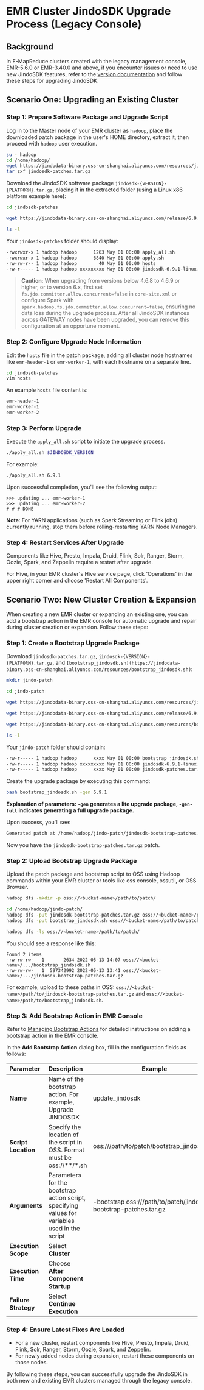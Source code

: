 # EMR Cluster JindoSDK Upgrade Process (Legacy Console)

## Background

In E-MapReduce clusters created with the legacy management console, EMR-5.6.0 or EMR-3.40.0 and above, if you encounter issues or need to use new JindoSDK features, refer to the [version documentation](../releases.md) and follow these steps for upgrading JindoSDK.

## Scenario One: Upgrading an Existing Cluster

### Step 1: Prepare Software Package and Upgrade Script

Log in to the Master node of your EMR cluster as `hadoop`, place the downloaded patch package in the user's HOME directory, extract it, then proceed with `hadoop` user execution.

```bash
su - hadoop
cd /home/hadoop/
wget https://jindodata-binary.oss-cn-shanghai.aliyuncs.com/resources/jindosdk-patches.tar.gz
tar zxf jindosdk-patches.tar.gz
```

Download the JindoSDK software package `jindosdk-{VERSION}-{PLATFORM}.tar.gz`, placing it in the extracted folder (using a Linux x86 platform example here):

```bash
cd jindosdk-patches

wget https://jindodata-binary.oss-cn-shanghai.aliyuncs.com/release/6.9.1/jindosdk-6.9.1-linux.tar.gz

ls -l
```

Your `jindosdk-patches` folder should display:

```bash
-rwxrwxr-x 1 hadoop hadoop      1263 May 01 00:00 apply_all.sh
-rwxrwxr-x 1 hadoop hadoop      6840 May 01 00:00 apply.sh
-rw-rw-r-- 1 hadoop hadoop        40 May 01 00:00 hosts
-rw-r----- 1 hadoop hadoop xxxxxxxxx May 01 00:00 jindosdk-6.9.1-linux.tar.gz
```

> **Caution**: When upgrading from versions below 4.6.8 to 4.6.9 or higher, or to version 6.x, first set `fs.jdo.committer.allow.concurrent=false` in `core-site.xml`
> or configure Spark with `spark.hadoop.fs.jdo.committer.allow.concurrent=false`, ensuring no data loss during the upgrade process.
> After all JindoSDK instances across GATEWAY nodes have been upgraded, you can remove this configuration at an opportune moment.

### Step 2: Configure Upgrade Node Information

Edit the `hosts` file in the patch package, adding all cluster node hostnames like `emr-header-1` or `emr-worker-1`, with each hostname on a separate line.

```bash
cd jindosdk-patches
vim hosts
```

An example `hosts` file content is:

```bash
emr-header-1
emr-worker-1
emr-worker-2
```

### Step 3: Perform Upgrade

Execute the `apply_all.sh` script to initiate the upgrade process.

```bash
./apply_all.sh $JINDOSDK_VERSION
```

For example:

```bash
./apply_all.sh 6.9.1
```

Upon successful completion, you'll see the following output:

```
>>> updating ... emr-worker-1
>>> updating ... emr-worker-2
# # # DONE
```

**Note**: For YARN applications (such as Spark Streaming or Flink jobs) currently running, stop them before rolling-restarting YARN Node Managers.

### Step 4: Restart Services After Upgrade

Components like Hive, Presto, Impala, Druid, Flink, Solr, Ranger, Storm, Oozie, Spark, and Zeppelin require a restart after upgrade.

For Hive, in your EMR cluster's Hive service page, click 'Operations' in the upper right corner and choose 'Restart All Components'.

## Scenario Two: New Cluster Creation & Expansion

When creating a new EMR cluster or expanding an existing one, you can add a bootstrap action in the EMR console for automatic upgrade and repair during cluster creation or expansion. Follow these steps:

### Step 1: Create a Bootstrap Upgrade Package

Download `jindosdk-patches.tar.gz`, `jindosdk-{VERSION}-{PLATFORM}.tar.gz`, and `[bootstrap_jindosdk.sh](https://jindodata-binary.oss-cn-shanghai.aliyuncs.com/resources/bootstrap_jindosdk.sh)`:

```bash
mkdir jindo-patch

cd jindo-patch

wget https://jindodata-binary.oss-cn-shanghai.aliyuncs.com/resources/jindosdk-patches.tar.gz

wget https://jindodata-binary.oss-cn-shanghai.aliyuncs.com/release/6.9.1/jindosdk-6.9.1-linux.tar.gz

wget https://jindodata-binary.oss-cn-shanghai.aliyuncs.com/resources/bootstrap_jindosdk.sh

ls -l
```

Your `jindo-patch` folder should contain:

```bash
-rw-r----- 1 hadoop hadoop      xxxx May 01 00:00 bootstrap_jindosdk.sh
-rw-r----- 1 hadoop hadoop xxxxxxxxx May 01 00:00 jindosdk-6.9.1-linux.tar.gz
-rw-r----- 1 hadoop hadoop      xxxx May 01 00:00 jindosdk-patches.tar.gz
```

Create the upgrade package by executing this command:

```bash
bash bootstrap_jindosdk.sh -gen 6.9.1
```
**Explanation of parameters: `-gen` generates a lite upgrade package, `-gen-full` indicates generating a full upgrade package.**

Upon success, you'll see:

```bash
Generated patch at /home/hadoop/jindo-patch/jindosdk-bootstrap-patches.tar.gz
```

Now you have the `jindosdk-bootstrap-patches.tar.gz` patch.

### Step 2: Upload Bootstrap Upgrade Package

Upload the patch package and bootstrap script to OSS using Hadoop commands within your EMR cluster or tools like oss console, ossutil, or OSS Browser.

```bash
hadoop dfs -mkdir -p oss://<bucket-name>/path/to/patch/

cd /home/hadoop/jindo-patch/
hadoop dfs -put jindosdk-bootstrap-patches.tar.gz oss://<bucket-name>/path/to/patch/
hadoop dfs -put bootstrap_jindosdk.sh oss://<bucket-name>/path/to/patch/

hadoop dfs -ls oss://<bucket-name>/path/to/patch/
```

You should see a response like this:

```
Found 2 items
-rw-rw-rw-   1       2634 2022-05-13 14:07 oss://<bucket-name>/.../bootstrap_jindosdk.sh
-rw-rw-rw-   1  597342992 2022-05-13 13:41 oss://<bucket-name>/.../jindosdk-bootstrap-patches.tar.gz
```

For example, upload to these paths in OSS: `oss://<bucket-name>/path/to/jindosdk-bootstrap-patches.tar.gz` and `oss://<bucket-name>/path/to/bootstrap_jindosdk.sh`.

### Step 3: Add Bootstrap Action in EMR Console

Refer to [Managing Bootstrap Actions](https://help.aliyun.com/document_detail/28108.htm#concept-q52-vln-y2b) for detailed instructions on adding a bootstrap action in the EMR console.

In the **Add Bootstrap Action** dialog box, fill in the configuration fields as follows:

| Parameter             | Description                                                  | Example                                                         |
| :-------------------- | :----------------------------------------------------------- | ------------------------------------------------------------ |
| **Name**              | Name of the bootstrap action. For example, Upgrade JINDOSDK    | update_jindosdk                                              |
| **Script Location**    | Specify the location of the script in OSS. Format must be oss://**/*.sh | oss://<bucket-name>/path/to/patch/bootstrap_jindosdk.sh      |
| **Arguments**         | Parameters for the bootstrap action script, specifying values for variables used in the script | -bootstrap oss://<bucket-name>/path/to/patch/jindosdk-bootstrap-patches.tar.gz |
| **Execution Scope**    | Select **Cluster**                                            |                                                               |
| **Execution Time**     | Choose **After Component Startup**                             |                                                               |
| **Failure Strategy**   | Select **Continue Execution**                                  |                                                               |

### Step 4: Ensure Latest Fixes Are Loaded

* For a new cluster, restart components like Hive, Presto, Impala, Druid, Flink, Solr, Ranger, Storm, Oozie, Spark, and Zeppelin.
* For newly added nodes during expansion, restart these components on those nodes.

By following these steps, you can successfully upgrade the JindoSDK in both new and existing EMR clusters managed through the legacy console.